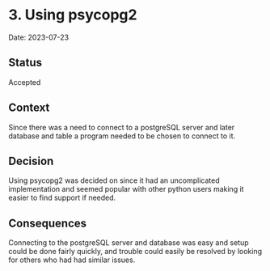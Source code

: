 # 3. Using psycopg2

Date: 2023-07-23

## Status

Accepted

## Context

Since there was a need to connect to a postgreSQL server and later database and table a program needed to be chosen to connect to it.

## Decision

Using psycopg2 was decided on since it had an uncomplicated implementation and seemed popular with other python users making it easier to find support if needed.

## Consequences

Connecting to the postgreSQL server and database was easy and setup could be done fairly quickly, and trouble could easily be resolved by looking for others who had had similar issues.
